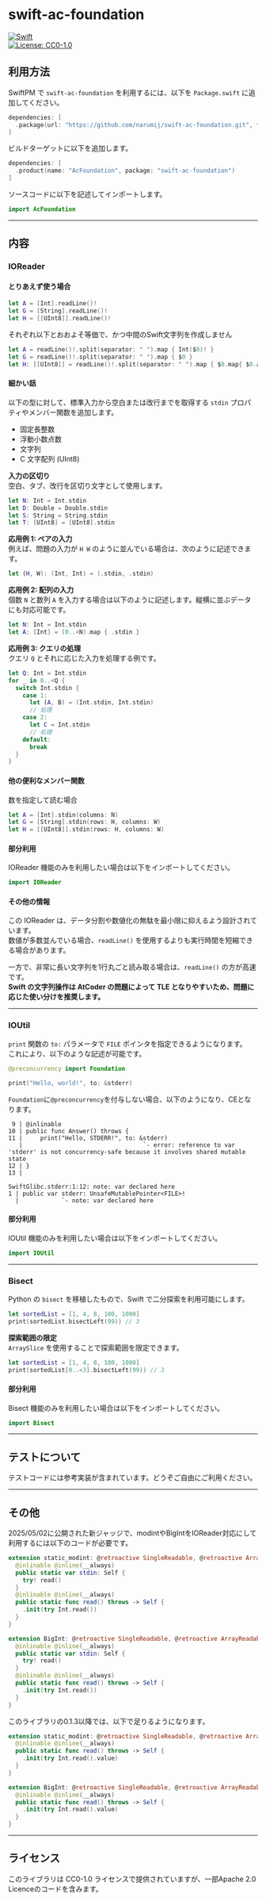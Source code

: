 # swift-ac-foundation

[![Swift](https://github.com/narumij/swift-ac-foundation/actions/workflows/swift.yml/badge.svg?branch=main)](https://github.com/narumij/swift-ac-foundation/actions/workflows/swift.yml)  
[![License: CC0-1.0](https://img.shields.io/badge/License-CC0%201.0-lightgrey.svg)](http://creativecommons.org/publicdomain/zero/1.0/)

## 利用方法

SwiftPM で `swift-ac-foundation` を利用するには、以下を `Package.swift` に追加してください。

```swift
dependencies: [
  .package(url: "https://github.com/narumij/swift-ac-foundation.git", from: "0.0.5"),
]
```

ビルドターゲットに以下を追加します。

```swift
dependencies: [
  .product(name: "AcFoundation", package: "swift-ac-foundation")
]
```

ソースコードに以下を記述してインポートします。

```swift
import AcFoundation
```

---

## 内容

### IOReader

#### とりあえず使う場合

```swift
let A = [Int].readLine()!
let G = [String].readLine()!
let H = [[UInt8]].readLine()!
```

それぞれ以下とおおよそ等価で、かつ中間のSwift文字列を作成しません

```swift
let A = readLine()!.split(separator: " ").map { Int($0)! }
let G = readLine()!.split(separator: " ").map { $0 }
let H: [[UInt8]] = readLine()!.split(separator: " ").map { $0.map{ $0.asciiValue! } }
```

#### 細かい話

以下の型に対して、標準入力から空白または改行までを取得する `stdin` プロパティやメンバー関数を追加します。

- 固定長整数
- 浮動小数点数
- 文字列
- C 文字配列 (UInt8)

**入力の区切り**  
空白、タブ、改行を区切り文字として使用します。

```swift
let N: Int = Int.stdin
let D: Double = Double.stdin
let S: String = String.stdin
let T: [UInt8] = [UInt8].stdin
```

**応用例 1: ペアの入力**  
例えば、問題の入力が `H W` のように並んでいる場合は、次のように記述できます。

```swift
let (H, W): (Int, Int) = (.stdin, .stdin)
```

**応用例 2: 配列の入力**  
個数 `N` と数列 `A` を入力する場合は以下のように記述します。縦横に並ぶデータにも対応可能です。

```swift
let N: Int = Int.stdin
let A: [Int] = (0..<N).map { .stdin }
```

**応用例 3: クエリの処理**  
クエリ `Q` とそれに応じた入力を処理する例です。

```swift
let Q: Int = Int.stdin
for _ in 0..<Q {
  switch Int.stdin {
    case 1:
      let (A, B) = (Int.stdin, Int.stdin)
      // 処理
    case 2:
      let C = Int.stdin
      // 処理
    default:
      break
  }
}
```

#### 他の便利なメンバー関数

数を指定して読む場合

```swift
let A = [Int].stdin(columns: N)
let G = [String].stdin(rows: H, columns: W)
let H = [[UInt8]].stdin(rows: H, columns: W)
```

#### 部分利用

IOReader 機能のみを利用したい場合は以下をインポートしてください。

```swift
import IOReader
```

#### その他の情報

この IOReader は、データ分割や数値化の無駄を最小限に抑えるよう設計されています。  
数値が多数並んでいる場合、`readLine()` を使用するよりも実行時間を短縮できる場合があります。

一方で、非常に長い文字列を1行丸ごと読み取る場合は、`readLine()` の方が高速です。  
**Swift の文字列操作は AtCoder の問題によって TLE となりやすいため、問題に応じた使い分けを推奨します。**

---

### IOUtil

`print` 関数の `to:` パラメータで `FILE` ポインタを指定できるようになります。  
これにより、以下のような記述が可能です。

```swift
@preconcurrency import Foundation

print("Hello, world!", to: &stderr)
```

`Foundation`に`@preconcurrency`を付与しない場合、以下のようになり、CEとなります。

```
 9 | @inlinable
10 | public func Answer() throws {
11 |     print("Hello, STDERR!", to: &stderr)
   |                                  `- error: reference to var 'stderr' is not concurrency-safe because it involves shared mutable state
12 | }
13 | 

SwiftGlibc.stderr:1:12: note: var declared here
1 | public var stderr: UnsafeMutablePointer<FILE>!
  |            `- note: var declared here
```

#### 部分利用

IOUtil 機能のみを利用したい場合は以下をインポートしてください。

```swift
import IOUtil
```

---

### Bisect

Python の `bisect` を移植したもので、Swift で二分探索を利用可能にします。

```swift
let sortedList = [1, 4, 8, 100, 1000]
print(sortedList.bisectLeft(99)) // 3
```

**探索範囲の限定**  
`ArraySlice` を使用することで探索範囲を限定できます。

```swift
let sortedList = [1, 4, 8, 100, 1000]
print(sortedList[0..<3].bisectLeft(99)) // 3
```

#### 部分利用

Bisect 機能のみを利用したい場合は以下をインポートしてください。

```swift
import Bisect
```

---

## テストについて

テストコードには参考実装が含まれています。どうぞご自由にご利用ください。

---

## その他

2025/05/02に公開された新ジャッジで、modintやBigIntをIOReader対応にして利用するには以下のコードが必要です。

```swift
extension static_modint: @retroactive SingleReadable, @retroactive ArrayReadable {
  @inlinable @inline(__always)
  public static var stdin: Self {
    try! read()
  }
  @inlinable @inline(__always)
  public static func read() throws -> Self {
    .init(try Int.read())
  }
}
```

```swift
extension BigInt: @retroactive SingleReadable, @retroactive ArrayReadable {
  @inlinable @inline(__always)
  public static var stdin: Self {
    try! read()
  }
  @inlinable @inline(__always)
  public static func read() throws -> Self {
    .init(try Int.read())
  }
}
```

このライブラリの0.1.3以降では、以下で足りるようになります。

```swift
extension static_modint: @retroactive SingleReadable, @retroactive ArrayReadable {
  @inlinable @inline(__always)
  public static func read() throws -> Self {
    .init(try Int.read().value)
  }
}
```

```swift
extension BigInt: @retroactive SingleReadable, @retroactive ArrayReadable {
  @inlinable @inline(__always)
  public static func read() throws -> Self {
    .init(try Int.read().value)
  }
}
```

---

## ライセンス

このライブラリは CC0-1.0 ライセンスで提供されていますが、一部Apache 2.0 Licenceのコードを含みます。
